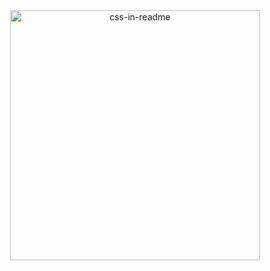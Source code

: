 <div align="center">
    <img src= "https://github.com/kaveh7293/Climate-Change-Prediction/blob/main/my_portfoliofile.svg" width="400" height="400" alt="css-in-readme">
</div>

